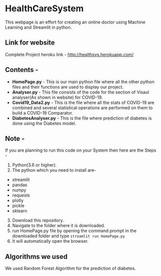 # HealthCareSystem
This webpage is an effort for creating an online doctor using Machine Learning and Streamlit in python.
## Link for website
  Complete Project heroku link - http://healthsys.herokuapp.com/
## Contents -
 - **HomePage.py** - This is our main python file where all the other python files and their functions are used to display our project.
 - **Analyser.py** - This file consists of the code for the section of Visaul analyser(As shown in website) for COVID-19.
 - **Covid19_Data2.py** - This is the file where all the stats of COVID-19 are combined and several statistical operations are performed on them to build a COVID-19 Comparator.
 - **DiabetesAnalyser.py** - This is the file where prediction of diabetes is done using the Diabetes model.
 
 ## Note -
If you are planning to run this code on your System then here are the Steps - 
1. Python(3.6 or higher).
2. The python which you need to install are-
  - streamlit
  - pandas
  - numpy
  - requests
  - plotly
  - pickle
  - sklearn
3. Download this repository.
4. Navigate to the folder where it is downloaded.
5. run HomePage.py file by opening the command prompt in the downloaded folder and type `streamlit run HomePage.py`
6. It will automatically open the browser.

## Algorithms we used
We used Random Forest Algorithm for the prediction of diabetes.


